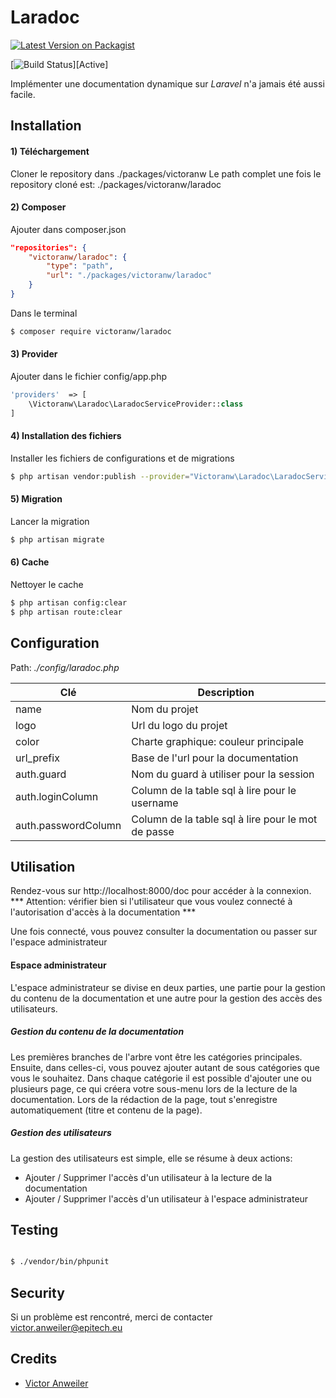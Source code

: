 
# Laradoc

  

[![Latest Version on Packagist][ico-version]][link-packagist]

[![Build Status][ico-travis]][Active]

Implémenter une documentation dynamique sur *Laravel* n'a jamais été aussi facile.


## Installation

#### 1) Téléchargement
Cloner le repository dans ./packages/victoranw
Le path complet une fois le repository cloné est: ./packages/victoranw/laradoc

#### 2) Composer

Ajouter dans composer.json
``` json
"repositories": {
	"victoranw/laradoc": {
		"type": "path",
		"url": "./packages/victoranw/laradoc"
	}
}
```

Dans le terminal

``` bash
$ composer require victoranw/laradoc
```

#### 3) Provider

Ajouter dans le fichier config/app.php

``` php
'providers'  => [
	\Victoranw\Laradoc\LaradocServiceProvider::class
]
```

#### 4) Installation des fichiers

Installer les fichiers de configurations et de migrations
``` bash
$ php artisan vendor:publish --provider="Victoranw\Laradoc\LaradocServiceProvider"
```

#### 5) Migration

Lancer la migration
``` bash
$ php artisan migrate
```

#### 6) Cache

Nettoyer le cache
``` bash
$ php artisan config:clear
$ php artisan route:clear
```

## Configuration

 Path: *./config/laradoc.php*
 
 
| Clé | Description |
|--|--|
| name | Nom du projet |
| logo | Url du logo du projet |
| color | Charte graphique: couleur principale |
| url_prefix | Base de l'url pour la documentation |
| auth.guard | Nom du guard à utiliser pour la session |
| auth.loginColumn | Column de la table sql à lire pour le username |
| auth.passwordColumn | Column de la table sql à lire pour le mot de passe |

## Utilisation

Rendez-vous sur http://localhost:8000/doc pour accéder à la connexion.
*** Attention: vérifier bien si l'utilisateur que vous voulez connecté à l'autorisation d'accès à la documentation ***

Une fois connecté, vous pouvez consulter la documentation ou passer sur l'espace administrateur

#### Espace administrateur

L'espace administrateur se divise en deux parties, une partie pour la gestion du contenu de la documentation et une autre pour la gestion des accès des utilisateurs.

##### Gestion du contenu de la documentation

Les premières branches de l'arbre vont être les catégories principales.
Ensuite, dans celles-ci, vous pouvez ajouter autant de sous catégories que vous le souhaitez. Dans chaque catégorie il est possible d'ajouter une ou plusieurs page, ce qui créera votre sous-menu lors de la lecture de la documentation.
Lors de la rédaction de la page, tout s'enregistre automatiquement (titre et contenu de la page).

##### Gestion des utilisateurs

La gestion des utilisateurs est simple, elle se résume à deux actions:
* Ajouter / Supprimer l'accès d'un utilisateur à la lecture de la documentation
* Ajouter / Supprimer l'accès d'un utilisateur à l'espace administrateur

## Testing

``` bash

$ ./vendor/bin/phpunit

```



## Security
Si un problème est rencontré, merci de contacter victor.anweiler@epitech.eu



## Credits
* [Victor Anweiler](https//victoranw.fr)



[ico-version]: https://img.shields.io/packagist/v/victoranw/laradoc.svg?style=flat-square

[ico-downloads]: https://img.shields.io/packagist/dt/victoranw/laradoc.svg?style=flat-square

[ico-travis]: https://img.shields.io/travis/victoranw/laradoc/master.svg?style=flat-square

[ico-styleci]: https://styleci.io/repos/12345678/shield

  

[link-packagist]: https://packagist.org/packages/victoranw/laradoc

[link-downloads]: https://packagist.org/packages/victoranw/laradoc

[link-travis]: https://travis-ci.org/victoranw/laradoc

[link-styleci]: https://styleci.io/repos/12345678

[link-author]: https://github.com/victoranw
